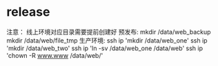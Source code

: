 ﻿# release
注意：
线上环境对应目录需要提前创建好
预发布:
mkdir /data/web_backup
mkdir /data/web/file_tmp
生产环境:
ssh ip 'mkdir /data/web_one'
ssh ip 'mkdir /data/web_two'
ssh ip 'ln -sv /data/web_one /data/web'
ssh ip 'chown -R  www.www /data/web/'



